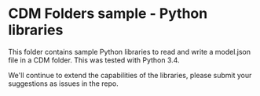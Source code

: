 # CDM Folders sample - Python libraries

This folder contains sample Python libraries to read and write a model.json file in a CDM folder. This was tested with Python 3.4.

We'll continue to extend the capabilities of the libraries, please submit your suggestions as issues in the repo.